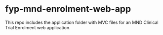 # fyp-mnd-enrolment-web-app

This repo includes the application folder with MVC files for an MND Clinical Trial Enrolment web application.
